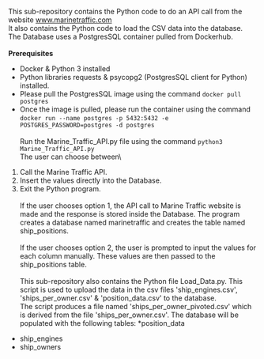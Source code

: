 This sub-repository contains the Python code to do an API call from the website www.marinetraffic.com \
It also contains the Python code to load the CSV data into the database.\
The Database uses a PostgresSQL container pulled from Dockerhub.\
\
**Prerequisites**
* Docker & Python 3 installed
* Python libraries requests & psycopg2 (PostgresSQL client for Python) installed.
* Please pull the PostgresSQL image using the command `docker pull postgres`
* Once the image is pulled, please run the container using the command `docker run --name postgres -p 5432:5432 -e POSTGRES_PASSWORD=postgres -d postgres`
\
\
Run the Marine_Traffic_API.py file using the command `python3 Marine_Traffic_API.py`\
The user can choose between\
1. Call the Marine Traffic API.
2. Insert the values directly into the Database.
3. Exit the Python program.\
\
If the user chooses option 1, the API call to Marine Traffic website is made and the response is stored inside the Database. The program creates a database named marinetraffic and creates the table named ship_positions.\
\
If the user chooses option 2, the user is prompted to input the values for each column manually. These values are then passed to the ship_positions table.
\
\
This sub-repository also contains the Python file Load_Data.py. This script is used to upload the data in the csv files 'ship_engines.csv', 'ships_per_owner.csv' & 'position_data.csv' to the database.\
The script produces a file named 'ships_per_owner_pivoted.csv' which is derived from the file 'ships_per_owner.csv'. 
The database will be populated with the following tables:
*position_data
* ship_engines
* ship_owners

